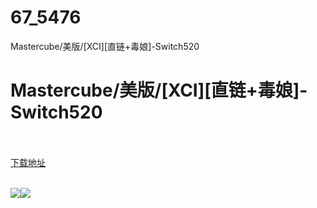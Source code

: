 # 67_5476
Mastercube/美版/[XCI][直链+毒娘]-Switch520
# Mastercube/美版/[XCI][直链+毒娘]-Switch520
 <br/></br>
[下载地址](https://www.switch520.cc/article/5476 "下载地址")
<br/></br>

<p><span><strong><img src="https://ae01.alicdn.com/kf/U1258e30c23ee46a3ad9898697f2393b68.jpg"><img src="https://ae01.alicdn.com/kf/U38c55a7079ab4ba3ac8e4b2d8c65d2aan.jpg"></strong></span></p>
<p></p>
